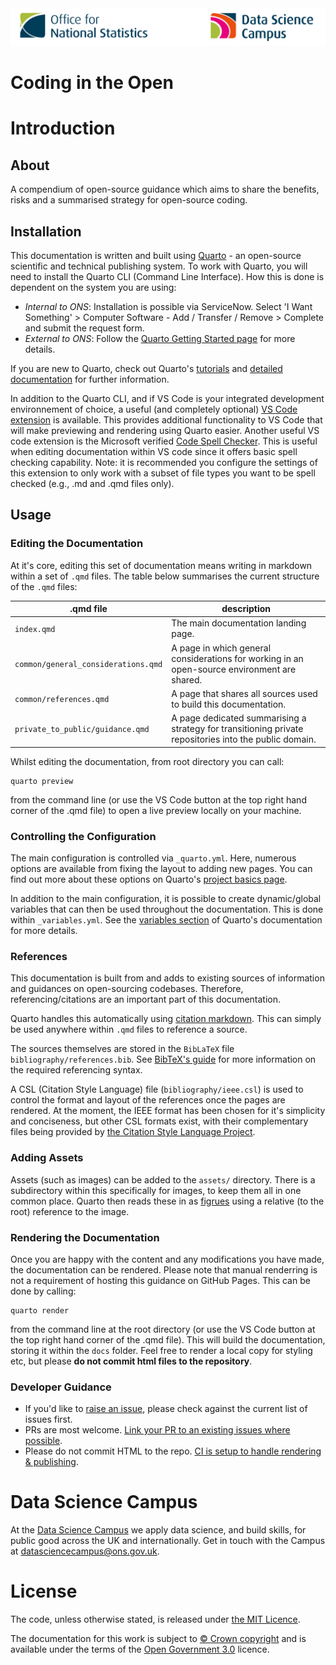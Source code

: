 <img src="https://github.com/datasciencecampus/awesome-campus/blob/master/ons_dsc_logo.png">

# Coding in the Open

# Introduction
## About
A compendium of open-source guidance which aims to share the benefits, risks and a summarised strategy for open-source coding.

## Installation
This documentation is written and built using [Quarto](https://quarto.org/) - an open-source scientific and technical publishing system. To work with Quarto, you will need to install the Quarto CLI (Command Line Interface). How this is done is dependent on the system you are using:

- _Internal to ONS_: Installation is possible via ServiceNow. Select 'I Want Something' > Computer Software - Add / Transfer / Remove > Complete and submit the request form.
- _External to ONS_: Follow the [Quarto Getting Started page](https://quarto.org/docs/get-started/) for more details.

If you are new to Quarto, check out Quarto's [tutorials](https://quarto.org/docs/get-started/hello/vscode.html) and [detailed documentation](https://quarto.org/docs/reference/) for further information.

In addition to the Quarto CLI, and if VS Code is your integrated development environnement of choice, a useful (and completely optional) [VS Code extension](https://quarto.org/docs/tools/vscode.html) is available. This provides additional functionality to VS Code that will make previewing and rendering using Quarto easier. Another useful VS code extension is the Microsoft verified [Code Spell Checker](https://marketplace.visualstudio.com/items?itemName=streetsidesoftware.code-spell-checker). This is useful when editing documentation within VS code since it offers basic spell checking capability. Note: it is recommended you configure the settings of this extension to only work with a subset of file types you want to be spell checked (e.g., .md and .qmd files only).

## Usage

### Editing the Documentation

At it's core, editing this set of documentation means writing in markdown within a set of `.qmd` files. The table below summarises the current structure of the `.qmd` files:

| .qmd file | description |
| --- | --- |
| `index.qmd` | The main documentation landing page. |
| `common/general_considerations.qmd` | A page in which general considerations for working in an open-source environment are shared. |
| `common/references.qmd` | A page that shares all sources used to build this documentation. |
| `private_to_public/guidance.qmd` | A page dedicated summarising a strategy for transitioning private repositories into the public domain. |

Whilst editing the documentation, from root directory you can call:

```console
quarto preview
```
from the command line (or use the VS Code button at the top right hand corner of the .qmd file) to open a live preview locally on your machine.

### Controlling the Configuration

The main configuration is controlled via `_quarto.yml`. Here, numerous options are available from fixing the layout to adding new pages. You can find out more about these options on Quarto's [project basics page](https://quarto.org/docs/projects/quarto-projects.html.).

In addition to the main configuration, it is possible to create dynamic/global variables that can then be used throughout the documentation. This is done within `_variables.yml`. See the [variables section](https://quarto.org/docs/authoring/variables.html) of Quarto's documentation for more details.

### References
This documentation is built from and adds to existing sources of information and guidances on open-sourcing codebases. Therefore, referencing/citations are an important part of this documentation.

Quarto handles this automatically using [citation markdown](https://quarto.org/docs/authoring/footnotes-and-citations.html#sec-citations). This can simply be used anywhere within `.qmd` files to reference a source.

The sources themselves are stored in the `BibLaTeX` file `bibliography/references.bib`. See [BibTeX's guide](https://www.bibtex.com/g/bibtex-format/) for more information on the required referencing syntax.

A CSL (Citation Style Language) file (`bibliography/ieee.csl`) is used to control the format and layout of the references once the pages are rendered. At the moment, the IEEE format has been chosen for it's simplicity and conciseness, but other CSL formats exist, with their complementary files being provided by [the Citation Style Language Project](https://github.com/citation-style-language/styles).

### Adding Assets

Assets (such as images) can be added to the `assets/` directory. There is a subdirectory within this specifically for images, to keep them all in one common place. Quarto then reads these in as [figrues](https://quarto.org/docs/authoring/figures.html) using a relative (to the root) reference to the image.

### Rendering the Documentation

Once you are happy with the content and any modifications you have made, the documentation can be rendered. Please note that manual renderring is not a requirement of hosting this guidance on GitHub Pages. This can be done by calling:

```console
quarto render
```
from the command line at the root directory (or use the VS Code button at the top right hand corner of the .qmd file). This will build the documentation, storing it within the `docs` folder. Feel free to render a local copy for styling etc, but please **do not commit html files to the repository**. 

### Developer Guidance

* If you'd like to [raise an issue](https://github.com/datasciencecampus/coding-in-the-open/issues), please check against the current list of issues first.
* PRs are most welcome. [Link your PR to an existing issues where possible](https://docs.github.com/en/issues/tracking-your-work-with-issues/linking-a-pull-request-to-an-issue). 
* Please do not commit HTML to the repo. [CI is setup to handle rendering & publishing](https://quarto.org/docs/publishing/github-pages.html).


# Data Science Campus
At the [Data Science Campus](https://datasciencecampus.ons.gov.uk/about-us/) we apply data science, and build skills, for public good across the UK and internationally. Get in touch with the Campus at [datasciencecampus@ons.gov.uk](datasciencecampus@ons.gov.uk).

# License

<!-- Unless stated otherwise, the codebase is released under [the MIT Licence][mit]. -->

The code, unless otherwise stated, is released under [the MIT Licence][mit].

The documentation for this work is subject to [© Crown copyright][copyright] and is available under the terms of the [Open Government 3.0][ogl] licence.

[mit]: LICENCE
[copyright]: http://www.nationalarchives.gov.uk/information-management/re-using-public-sector-information/uk-government-licensing-framework/crown-copyright/
[ogl]: http://www.nationalarchives.gov.uk/doc/open-government-licence/version/3/
